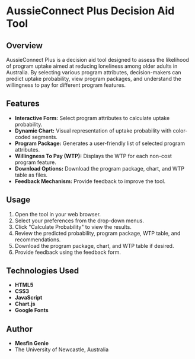 # AussieConnect Plus Decision Aid Tool

## Overview
AussieConnect Plus is a decision aid tool designed to assess the likelihood of program uptake aimed at reducing loneliness among older adults in Australia. By selecting various program attributes, decision-makers can predict uptake probability, view program packages, and understand the willingness to pay for different program features.

## Features
- **Interactive Form:** Select program attributes to calculate uptake probability.
- **Dynamic Chart:** Visual representation of uptake probability with color-coded segments.
- **Program Package:** Generates a user-friendly list of selected program attributes.
- **Willingness To Pay (WTP):** Displays the WTP for each non-cost program feature.
- **Download Options:** Download the program package, chart, and WTP table as files.
- **Feedback Mechanism:** Provide feedback to improve the tool.

## Usage
1. Open the tool in your web browser.
2. Select your preferences from the drop-down menus.
3. Click "Calculate Probability" to view the results.
4. Review the predicted probability, program package, WTP table, and recommendations.
5. Download the program package, chart, and WTP table if desired.
6. Provide feedback using the feedback form.

## Technologies Used
- **HTML5**
- **CSS3**
- **JavaScript**
- **Chart.js**
- **Google Fonts**

## Author
- **Mesfin Genie**
- The University of Newcastle, Australia


